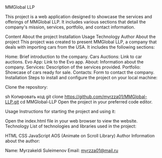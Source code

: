 MMGlobal LLP

This project is a web application designed to showcase the services and offerings of MMGlobal LLP. It includes various sections that detail the company's mission, services, portfolio, and contact information.

Content
About the project
Installation
Usage
Technology
Author
About the project
This project was created to present MMGlobal LLP, a company that deals with importing cars from the USA. It includes the following sections:

Home: Brief introduction to the company.
Cars Auctions: Link to car auctions.
Evo App: Link to the Evo app.
About: Information about the company.
Services: Description of the services provided.
Portfolio: Showcase of cars ready for sale.
Contacts: Form to contact the company.
Installation
Steps to install and configure the project on your local machine:

Clone the repository:

sh
Копировать код
git clone https://github.com/myrzza01/MMGlobal-LLP.git
cd MMGlobal-LLP
Open the project in your preferred code editor.

Usage
Instructions for starting the project and using it:

Open the index.html file in your web browser to view the website.
Technology
List of technologies and libraries used in the project:

HTML
CSS
JavaScript
AOS (Animate on Scroll Library)
Author
Information about the author:

Name: Myrzakeldi Suleimenov
Email: myrzza01@mail.ru
